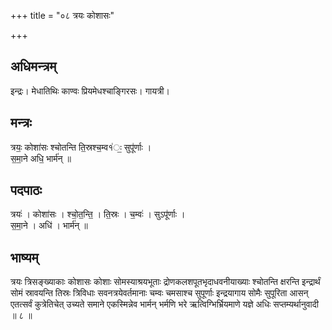 +++
title = "०८ त्रयः कोशासः"

+++
## अधिमन्त्रम्
इन्द्रः। मेधातिथिः काण्वः प्रियमेधश्चाङ्गिरसः। गायत्री।

## मन्त्रः
त्रयः॒ कोशा॑सः श्चोतन्ति ति॒स्रश्च॒म्व१॑ः॒ सुपू॑र्णाः ।  
स॒मा॒ने अधि॒ भार्म॑न् ॥

## पदपाठः
त्रयः॑ । कोशा॑सः । श्चो॒त॒न्ति॒ । ति॒स्रः । च॒म्वः॑ । सुऽपू॑र्णाः ।  
स॒मा॒ने । अधि॑ । भार्म॑न् ॥

## भाष्यम्
त्रयः त्रिसङ्ख्याकाः कोशासः कोशाः सोमस्याश्रयभूताः द्रोणकलशपूतभृदाधवनीयाख्याः श्चोतन्ति क्षरन्ति इन्द्रार्थं सोमं स्रावयन्ति तिस्रः त्रिविधाः सवनत्रयेवर्तमानाः चम्वः चमसाश्च सुपूर्णाः इन्द्रयागाय सोमैः सुपूरिता आसन् एतत्सर्वं कुत्रेतिचेत् उच्यते समाने एकस्मिन्नेव भार्मन् भर्मणि भरे ऋत्विग्भिर्भ्रियमाणे यज्ञे अधिः सप्तम्यर्थानुवादी ॥ ८ ॥